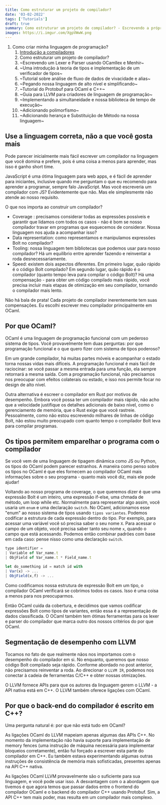 ```yaml
---
title: Como estruturar um projeto de compilador?
date: '03-02-2022'
tags: ['Tutorials']
draft: true
summary: Como estruturar um projeto de compilador? - Escrevendo a própria linguagem de programação
images: https://i.imgur.com/XgpVWwW.png
---
```


1. Como criar minha linguagem de programação?
   1. [Introdução a compiladores](/blog/ptBR/introducao-a-compiladores)
   2. Como estruturar um projeto de compilador?
   3. ~Escrevendo um Lexer e Parser usando OCamllex e Menhir~
   4. ~Uma introdução à teoria de tipos e implementação de um verificador de tipos~
   5. ~Tutorial sobre análise de fluxo de dados de vivacidade e alias~
   6. ~Pegando nossa linguagem de alto nível e simplificando~
   7. ~Tutorial do Protobuf para OCaml e C++~
   8. ~Guia para LLVM para criadores de linguagem de programação~
   9. ~Implementando a simultaneidade e nossa biblioteca de tempo de execução~
   10. ~Adicionando polimorfismo~
   11. ~Adicionando herança e Substituição de Método na nossa linguagem~

## Use a linguagem correta, não a que você gosta mais

Pode parecer inicialmente mais fácil escrever um compilador na linguagem que você domina e prefere, pois é uma coisa a menos para aprender, mas isso é ganho short time.

JavaScript é uma ótima linguagem para web apps, e é fácil de aprender para iniciantes, inclusive quando me perguntam o que eu recomendo para aprender a programar, sempre falo JavaScript. Mas você escreveria um compilador com JS? Evidentemente que não. Mas ele simplesmente não atende ao nosso requisito.

O que nos importa ao construir um compilador?

- Coverage : precisamos considerar todas as expressões possíveis e garantir que lidamos com todos os casos - não é bom se nosso compilador travar em programas que esquecemos de considerar. Nossa linguagem nos ajuda a acompanhar isso?
- Data representation: como representamos e manipulamos expressões Bolt no compilador?
- Tooling: nossa linguagem tem bibliotecas que podemos usar para nosso compilador? Há um equilíbrio entre aprender fazendo e reinventar a roda desnecessariamente.
- Speed: existem dois aspectos diferentes. Em primeiro lugar, quão rápido é o código Bolt compilado? Em segundo lugar, quão rápido é o compilador (quanto tempo leva para compilar o código Bolt)? Há uma compensação - para obter um código compilado mais rápido, você precisa incluir mais etapas de otimização em seu compilador, tornando o compilador mais lento.

Não há bala de prata! Cada projeto de compilador inerentemente tem suas compensações. Eu escolhi escrever meu compilador principalmente em OCaml.

## Por que OCaml?

OCaml é uma linguagem de programação funcional com um pederoso sistema de tipos. Você provavelmente tem duas perguntas: por que programação funcional e o que quero fizer com sistema de tipos poderoso?

Em um grande compilador, há muitas partes móveis e acompanhar o estado torna nossas vidas mais difíceis. A programação funcional é mais fácil de raciocinar: se você passar a mesma entrada para uma função, ela sempre retornará a mesma saída. Com a programação funcional, não precisamos nos preocupar com efeitos colaterais ou estado, e isso nos permite focar no design de alto nível.

Outra alternativa é escreer o compilador em Rust por motivos de desempenho. Embora você possa ter um compilador mais rápido, não acho que a velocidade justifique os detalhes adicionais de baixo nível, como o gerenciamento de memória, que o Rust exige que você rastreie. Pessoalmente, como não estou escrevendo milhares de linhas de código Bolt, não estou muito preocupado com quanto tempo o compilador Bolt leva para compilar programas.

## Os tipos permitem emparelhar o programa com o compilador

Se você vem de uma linguagem de tipagem dinâmica como JS ou Python, os tipos do OCaml podem parecer estranhos. A maneira como penso sobre os tipos no OCaml é que eles fornecem ao compilador OCaml mais informações sobre o seu programa - quanto mais você diz, mais ele pode ajudar!

Voltando ao nosso programa de coverage, o que queremos dizer é que uma expressão Bolt é um inteiro, uma expressão if-else, uma chmada de método, um loop while etc.
Normalmente para representar algo assim, você usaria um `enum` e uma declaração `switch`. No OCaml, adicionamos esse "enum" ao nosso sistema de tipos usando `tipos variantes`. Podemos codificar a estrutura de cada expressão dentro do tipo. Por exemplo, para acessar uma variável você só precisa saber o seu nome `X`. Para acessar o campo de um objeto, você precisa saber tanto seu nome `x`, quando o campo que está acessando. Podemos então combinar padrões com base em cada caso: pense nisso como uma declaração `switch`.

```javascript
type identifier =
| Variable of Var_name.t
| ObjField of Var_name.t * Field_name.t

let do_something id = match id with
| Var(x) -> ...
| ObjField(x,f) -> ...
```

Como codificamos nossa estrutura de expressão Bolt em um tipo, o compilador OCaml verificará se cobrimos todos os casos. Isso é uma coisa a menos para nos preocuparmos.

Então OCaml cuida da cobertura, e decidimos que vamos codificar expressões Bolt como tipos de variantes, então essa é a representação de dados classificada. O OCaml também tem ótimas ferramentas para os lexer e parser do compilador que marca outro dos nossos critérios do por que OCaml.

## Segmentação de desempenho com LLVM

Tocamos no fato de que realmente nãos nos importamos com o desempenho do compilador em si. No enquanto, queremos que nosso código Bolt compilado seja rápido. Conforme abordado no post anterior, não precisamos reinventar a roda. Ao direcionar o `LLVM IR`, podemos nos conectar à cadeia de ferramentas C/C++ e obter nossas otmizações.

O LLVM fornece APIs para que os autores da linguagem gerem o LLVM - a API nativa está em C++. O LLVM também oferece ligações com OCaml.

## Por que o back-end do compilador é escrito em C++?

Uma pergunta natural é: por que não está tudo em OCaml?

As ligações OCaml do LLVM mapeiam apenas algumas das APIs C++. No momento da implementação não havia suporte para implementação de memory fences (uma instrução de máquina necessária para implementar bloqueios corretamente), então fui forçado a escrever esta parte do compilador em C++. Eu também estava experimentando algumas outras instruções de consistência de memória mais sofisticadas, presentes apenas na API C++ nativa.

As ligações OCaml LLVM provavelmente são o suficiente para sua linguagem, e você pode usar isso. A desvantagem com o a abordagem que tivemos é que agora temos que passar dados entre o frontend do compilador OCaml e o backend do compilador C++ usando Protobuf. Sim, a API C++ tem mais poder, mas resulta em um compilador mais complexo.

